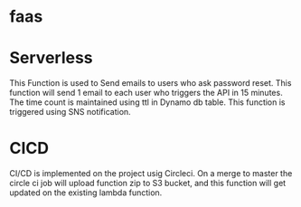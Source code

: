 # faas
# Serverless
This Function is used to Send emails to users who ask password reset. This function will send 1 email to each user who triggers the API in 15 minutes. The time count is maintained using ttl in Dynamo db table. This function is triggered using SNS notification.

# CICD
CI/CD is implemented on the project usig Circleci. On a merge to master the circle ci job will upload function zip to S3 bucket, and this function will get updated on the existing lambda function.